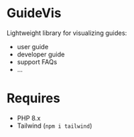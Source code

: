 # GuideVis

Lightweight library for visualizing guides:

  * user guide
  * developer guide
  * support FAQs
  * ...

# Requires

  * PHP 8.x
  * Tailwind (`npm i tailwind`)
